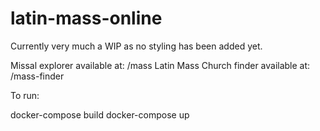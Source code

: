 # latin-mass-online

Currently very much a WIP as no styling has been added yet.

Missal explorer available at: /mass
Latin Mass Church finder available at: /mass-finder

To run:

docker-compose build
docker-compose up
